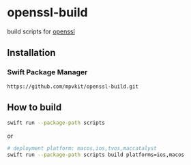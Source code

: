 # openssl-build

build scripts for [openssl](https://github.com/openssl/openssl)

## Installation

### Swift Package Manager

```
https://github.com/mpvkit/openssl-build.git
```

## How to build

```bash
swift run --package-path scripts
```

or 

```bash
# deployment platform: macos,ios,tvos,maccatalyst
swift run --package-path scripts build platforms=ios,macos
```